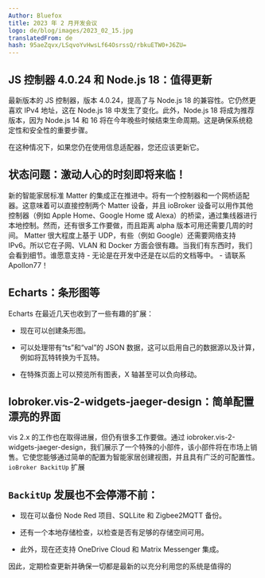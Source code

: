 ```yaml
---
Author: Bluefox
title: 2023 年 2 月开发会议
logo: de/blog/images/2023_02_15.jpg
translatedFrom: de
hash: 95aeZqvx/LSqvoYvHwsLf64OsrssQ/rbkuETW0+J6ZU=
---
```

## JS 控制器 4.0.24 和 Node.js 18：值得更新
<!-- SOURCE: 909729 ## JS-Controller 4.0.24 und Node.js 18: Ein Update lohnt sich -->
最新版本的 JS 控制器，版本 4.0.24，提高了与 Node.js 18 的兼容性。它仍然更喜欢 IPv4 地址，这在 Node.js 18 中发生了变化。此外，Node.js 18 将成为推荐版本，因为 Node.js 14 和 16 将在今年晚些时候结束生命周期。这是确保系统稳定性和安全性的重要步骤。
<!-- SOURCE: 584823 Die neueste Version des JS-Controllers, Version 4.0.24, verbessert die Kompatibilität mit Node.js 18. Sie bevorzugt weiterhin IPv4-Adressen, was in Node.js 18 geändert wurde. Darüber hinaus wird Node.js 18 zur empfohlenen Version, da Node.js 14 und 16 im Laufe dieses Jahres ihr End of Life erreichen werden. Dies ist ein wichtiger Schritt, um die Stabilität und Sicherheit Ihres Systems sicherzustellen. -->

在这种情况下，如果您仍在使用信息适配器，您还应该更新它。
<!-- SOURCE: 552912 In diesem Zusammenhang sollten Sie auch den Info-Adapter aktualisieren, falls Sie diesen noch nutzen. -->

## 状态问题：激动人心的时刻即将来临！
<!-- SOURCE: 391572 ## Status Matter: Spannende Zeiten kommen auf uns zu! -->
新的智能家居标准 Matter 的集成正在推进中。将有一个控制器和一个网桥适配器。这意味着可以直接控制两个 Matter 设备，并且 ioBroker 设备可以用作其他控制器（例如 Apple Home、Google Home 或 Alexa）的桥梁，通过集线器进行本地控制。然而，还有很多工作要做，而且距离 alpha 版本可用还需要几周的时间。 Matter 很大程度上基于 UDP，有些（例如 Google）还需要网络支持 IPv6。所以它在子网、VLAN 和 Docker 方面会很有趣。当我们有东西时，我们会看到细节。谁愿意支持 - 无论是在开发中还是在以后的文档等中。 - 请联系Apollon77！
<!-- SOURCE: 214409 Die Integration des neuen Smart-Home-Standards Matter schreitet voran. Es wird sowohl einen Controller- als auch einen Bridge-Adapter geben. Damit können sowohl Matter-Geräte direkt gesteuert werden als auch ioBroker-Geräte als Bridge für andere Controller wie Apple Home, Google Home oder Alexa zur lokalen Steuerung über einen Hub genutzt werden. Es gibt jedoch noch viele Baustellen, und es wird noch einige Wochen dauern, bis eine Alpha-Version verfügbar ist. Matter basiert sehr stark auf UDP und teilweise (z.B. bei Google) wird auch IPv6-Support im Netzwerk vorausgesetzt. Es wird also interessant sein, was Subnetze, VLANs und Docker angeht. Details sehen wir dann, wenn wir etwas haben. Wer unterstützen möchte - sei es in der Entwicklung oder auch später bei Dokumentation u.ä. - bitte bei Apollon77 melden! -->

## Echarts：条形图等
<!-- SOURCE: 202863 ## Echarts: Balkendiagramme und mehr -->
Echarts 在最近几天也收到了一些有趣的扩展：
<!-- SOURCE: 476449 Auch Echarts hat in den letzten Tagen einige interessante Erweiterungen erhalten: -->

- 现在可以创建条形图。
<!-- SOURCE: 625848 - Es können jetzt Balkendiagramme erstellt werden. -->
- 可以处理带有“ts”和“val”的 JSON 数据，这可以启用自己的数据源以及计算，例如将瓦特转换为千瓦特。
<!-- SOURCE: 793104 - JSON-Daten mit "ts" und "val" können verarbeitet werden, was eigene Datenquellen und auch Berechnungen wie z.B. Watt in Kilowatt umrechnen ermöglicht. -->
- 在特殊页面上可以预览所有图表，X 轴甚至可以负向移动。
<!-- SOURCE: 145190 - Eine Vorschau für alle Diagramme ist auf einer speziellen Seite verfügbar, und die X-Achse kann sogar negativ verschoben werden. -->

## Iobroker.vis-2-widgets-jaeger-design：简单配置漂亮的界面
<!-- SOURCE: 74360 ## Iobroker.vis-2-widgets-jaeger-design: Einfach hübsche Oberflächen konfigurieren -->
vis 2.x 的工作也在取得进展，但仍有很多工作要做。通过 iobroker.vis-2-widgets-jaeger-design，我们展示了一个特殊的小部件，该小部件将在市场上销售。它使您能够通过简单的配置为智能家居创建视图，并且具有广泛的可配置性。
`ioBroker BackitUp` 扩展
<!-- SOURCE: 700450 Auch die Arbeit an vis 2.x geht voran, aber es ist noch viel zu tun. Mit iobroker.vis-2-widgets-jaeger-design stellen wir ein spezielles Widget vor, welches kommerziell erhältlich sein wird. Es ermöglicht Ihnen, mit einfacher Konfiguration Ansichten für das Smart-Home zu erstellen und ist umfangreich konfigurierbar.
§§SSSSS_0§§ Erweiterungen -->

## `BackitUp` 发展也不会停滞不前：
<!-- SOURCE: 513618 ## Auch die §§SSSSS_0§§-Entwicklung steht nicht still: -->
- 现在可以备份 Node Red 项目、SQLLite 和 Zigbee2MQTT 备份。
<!-- SOURCE: 208290 - Es können jetzt Node-Red-Projekte, SQLLite- und Zigbee2MQTT-Backups gesichert werden. -->
- 还有一个本地存储检查，以检查是否有足够的存储空间可用。
<!-- SOURCE: 597961 - Es gibt auch einen Local-Storage-Check, um zu überprüfen, ob genügend Speicherplatz verfügbar ist. -->
- 此外，现在还支持 OneDrive Cloud 和 Matrix Messenger 集成。
<!-- SOURCE: 948083 - Darüber hinaus gibt es jetzt Unterstützung für OneDrive Cloud und eine Integration für den Matrix Messenger. -->

因此，定期检查更新并确保一切都是最新的以充分利用您的系统是值得的
<!-- SOURCE: 289413 Es lohnt sich also, regelmäßig nach Updates zu suchen und sicherzustellen, dass alles auf dem neuesten Stand ist, um das Beste aus Ihrem System heraus -->
